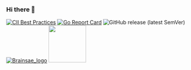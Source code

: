 ### Hi there 👋

<!--
**Brainsae/brainsae** is a ✨ _special_ ✨ repository because its `README.md` (this file) appears on your GitHub profile.

Here are some ideas to get you started:

- 🔭 I’m currently working on ...
- 🌱 I’m currently learning ...
- 👯 I’m looking to collaborate on ...
- 🤔 I’m looking for help with ...
- 💬 Ask me about ...
- 📫 How to reach me: ...
- 😄 Pronouns: ...
- ⚡ Fun fact: ...
-->
[![CII Best Practices](https://bestpractices.coreinfrastructure.org/projects/569/badge)](https://bestpractices.coreinfrastructure.org/projects/569) [![Go Report Card](https://goreportcard.com/badge/github.com/kubernetes/kubernetes)](https://goreportcard.com/report/github.com/kubernetes/kubernetes) ![GitHub release (latest SemVer)](https://img.shields.io/github/v/release/kubernetes/kubernetes) [![Brainsae_logo](https://github.com/brainsae/brainsae/blob/main/log/brainsae-logo.png)](https://github.com/brainsae/brainsae)
<img src="https://github.com/brainsae/brainsae/blob/main/log/brainsae.png" width="100">

